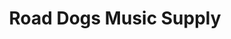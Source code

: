 ---
title: "Road Dogs Music Supply"
url: /whitehorse/road-dogs-music-supply/
shop: musical instrument
---
